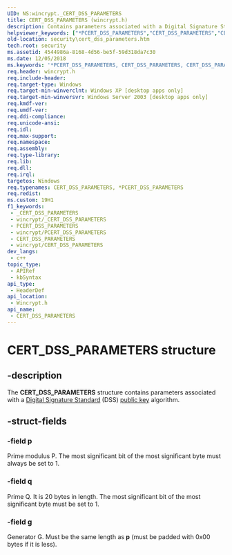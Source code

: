 ```yaml
---
UID: NS:wincrypt._CERT_DSS_PARAMETERS
title: CERT_DSS_PARAMETERS (wincrypt.h)
description: Contains parameters associated with a Digital Signature Standard (DSS) public key algorithm.
helpviewer_keywords: ["*PCERT_DSS_PARAMETERS","CERT_DSS_PARAMETERS","CERT_DSS_PARAMETERS structure [Security]","PCERT_DSS_PARAMETERS","PCERT_DSS_PARAMETERS structure pointer [Security]","_crypto2_cert_dss_parameters","security.cert_dss_parameters","wincrypt/CERT_DSS_PARAMETERS","wincrypt/PCERT_DSS_PARAMETERS"]
old-location: security\cert_dss_parameters.htm
tech.root: security
ms.assetid: 4544986a-8168-4d56-be5f-59d318da7c30
ms.date: 12/05/2018
ms.keywords: '*PCERT_DSS_PARAMETERS, CERT_DSS_PARAMETERS, CERT_DSS_PARAMETERS structure [Security], PCERT_DSS_PARAMETERS, PCERT_DSS_PARAMETERS structure pointer [Security], _crypto2_cert_dss_parameters, security.cert_dss_parameters, wincrypt/CERT_DSS_PARAMETERS, wincrypt/PCERT_DSS_PARAMETERS'
req.header: wincrypt.h
req.include-header: 
req.target-type: Windows
req.target-min-winverclnt: Windows XP [desktop apps only]
req.target-min-winversvr: Windows Server 2003 [desktop apps only]
req.kmdf-ver: 
req.umdf-ver: 
req.ddi-compliance: 
req.unicode-ansi: 
req.idl: 
req.max-support: 
req.namespace: 
req.assembly: 
req.type-library: 
req.lib: 
req.dll: 
req.irql: 
targetos: Windows
req.typenames: CERT_DSS_PARAMETERS, *PCERT_DSS_PARAMETERS
req.redist: 
ms.custom: 19H1
f1_keywords:
 - _CERT_DSS_PARAMETERS
 - wincrypt/_CERT_DSS_PARAMETERS
 - PCERT_DSS_PARAMETERS
 - wincrypt/PCERT_DSS_PARAMETERS
 - CERT_DSS_PARAMETERS
 - wincrypt/CERT_DSS_PARAMETERS
dev_langs:
 - c++
topic_type:
 - APIRef
 - kbSyntax
api_type:
 - HeaderDef
api_location:
 - Wincrypt.h
api_name:
 - CERT_DSS_PARAMETERS
---
```


# CERT_DSS_PARAMETERS structure


## -description

The <b>CERT_DSS_PARAMETERS</b> structure contains parameters associated with a <a href="https://docs.microsoft.com/windows/desktop/SecGloss/d-gly">Digital Signature Standard</a> (DSS) <a href="https://docs.microsoft.com/windows/desktop/SecGloss/p-gly">public key</a> algorithm.

## -struct-fields

### -field p

Prime modulus P. The most significant bit of the most significant byte must always be set to 1.

### -field q

Prime Q. It is 20 bytes in length. The most significant bit of the most significant byte must be set to 1.

### -field g

Generator G. Must be the same length as <b>p</b> (must be padded with 0x00 bytes if it is less).

